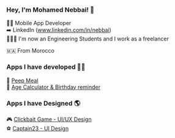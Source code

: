 ### Hey, I'm Mohamed Nebbai! 👋

🧑‍💼  Mobile App Developer <br>
➡️   LinkedIn (www.linkedin.com/in/nebbai) <br> 
🧑🏼‍💻  I'm now an Engineering Students and I work as a freelancer <br> 

🇲🇦  From Morocco <br> 

### Apps I have developed 👨‍💻

🚀  [ Peep Meal](https://play.google.com/store/apps/details?id=com.app.peep_meal&hl=en&gl=ma) <br>
🚀  [ Age Calculator & Birthday reminder](https://play.google.com/store/apps/details?id=com.medben.agecalculator) <br>

### Apps I have Designed 🌎

🎮  [ Clickbait Game - UI/UX Design](https://www.behance.net/gallery/141399695/Clickbait-Game-UI-UX-Design) <br>
⚽  [ Captain23 - UI Design](https://www.behance.net/gallery/108779183/Captain23-App-Design) <br>

